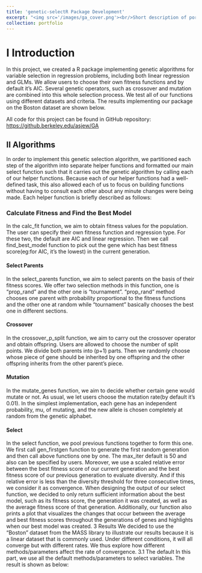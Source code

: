 ```yaml
---
title: 'genetic-selectR Package Development'
excerpt: "<img src='/images/ga_cover.png'><br/>Short description of portfolio item number 2"
collection: portfolio
---
```


# I Introduction
In this project, we created a R package implementing genetic algorithms for variable selection in regression
problems, including both linear regression and GLMs. We allow users to choose their own fitness functions
and by default it’s AIC. Several genetic operators, such as crossover and mutation are combined into this
whole selection process. We test all of our functions using different datasets and criteria. The results
implementing our package on the Boston dataset are shown below.

All code for this project can be found in GitHub repository: 
<a href="https://github.berkeley.edu/asjew/GA" style="color: steelblue; text-decoration: none;">https://github.berkeley.edu/asjew/GA</a>

## II Algorithms
In order to implement this genetic selection algorithm, we partitioned each step of the algorithm into separate
helper functions and formatted our main select function such that it carries out the genetic algorithm by
calling each of our helper functions. Because each of our helper functions had a well-defined task, this also
allowed each of us to focus on building functions without having to consult each other about any minute
changes were being made. Each helper function is briefly described as follows:


### Calculate Fitness and Find the Best Model
In the calc_fit function, we aim to obtain fitness values for the population. The user can specify their own
fitness function and regression type. For these two, the default are AIC and linear regression. Then we call
find_best_model function to pick out the gene which has best fitness score(eg:for AIC, it’s the lowest) in
the current generation.

#### Select Parents
In the select_parents function, we aim to select parents on the basis of their fitness scores. We offer two
selection methods in this function, one is “prop_rand” and the other one is “tournament”. “prop_rand”
method chooses one parent with probability proportional to the fitness functions and the other one at random
while “tournament” basically chooses the best one in different sections.

#### Crossover
In the crossover_p_split function, we aim to carry out the crossover operator and obtain offspring. Users are
allowed to choose the number of split points. We divide both parents into (p+1) parts. Then we randomly
choose whose piece of gene should be inherited by one offspring and the other offspring inherits from the
other parent’s piece.

#### Mutation
In the mutate_genes function, we aim to decide whether certain gene would mutate or not. As usual, we
let users choose the mutation rate(by default it’s 0.01). In the simplest implementation, each gene has an
independent probability, mu, of mutating, and the new allele is chosen completely at random from the genetic
alphabet.

#### Select
In the select function, we pool previous functions together to form this one. We first call gen_firstgen function
to generate the first random generation and then call above functions one by one. The max_iter default is 50
and also can be specified by users. Moreover, we use a scaled relative error between the best fitness score of
our current generation and the best fitness score of our previous generation to evaluate diversity. And if this
relative error is less than the diversity threshold for three consecutive times, we consider it as convergence.
When designing the output of our select function, we decided to only return sufficient information about the
best model, such as its fitness score, the generation it was created, as well as the average fitness score of that
generation. Additionally, our function also prints a plot that visualizes the changes that occur between the
average and best fitness scores throughout the generations of genes and highlights when our best model was
created.
3 Results
We decided to use the “Boston” dataset from the MASS library to illustrate our results because it is a linear
dataset that is commonly used. Under different conditions, it will all converge but with different rates. We
thus explore how different methods/parameters affect the rate of convergence.
3.1 The default
In this part, we use all the default methods/parameters to select variables. The result is shown as below:
